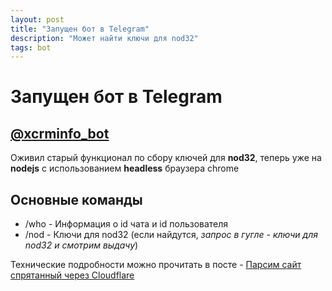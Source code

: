 ```yaml
---
layout: post
title: "Запущен бот в Telegram"
description: "Может найти ключи для nod32"
tags: bot
---
```

# Запущен бот в Telegram

## [@xcrminfo_bot](https://t.me/xcrminfo_bot)
Оживил старый функционал по сбору ключей для **nod32**, теперь уже на **nodejs** с использованием **headless** браузера chrome

## Основные команды
* /who - Информация о id чата и id пользователя
* /nod - Ключи для nod32 (если найдутся, *запрос в гугле - ключи для nod32 и смотрим выдачу*)

Технические подробности можно прочитать в посте - [Парсим сайт спрятанный через Cloudflare](/2023/06/20/scraping-site-behind-cloudflare.html)
